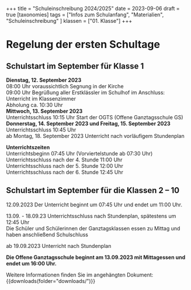 +++
title = "Schuleinschreibung 2024/2025"
date = 2023-09-06
draft = true
[taxonomies]
tags = ["Infos zum Schulanfang", "Materialien", "Schuleinschreibung" ]
klassen = ["01. Klasse"]
+++




# Regelung der ersten Schultage
## Schulstart im September für Klasse 1
**Dienstag, 12. September 2023**  
08:00 Uhr voraussichtlich Segnung in der Kirche  
09:00 Uhr Begrüßung aller Erstklässler im Schulhof im Anschluss: Unterricht im Klassenzimmer  
Abholung ca. 10:30 Uhr  
**Mittwoch, 13. September 2023**  
Unterrichtsschluss 10:15 Uhr 
Start der OGTS (Offene Ganztagsschule GS)
**Donnerstag, 14. September 2023 und Freitag, 15. September 2023**  
Unterrichtsschluss 10:45 Uhr  
ab Montag, 18. September 2023 Unterricht nach vorläufigem Stundenplan

<!-- more -->

**Unterrichtszeiten**  
Unterrichtsbeginn 07:45 Uhr (Vorviertelstunde ab 07:30 Uhr)      
Unterrichtsschluss nach der 4. Stunde 11:00 Uhr  
Unterrichtsschluss nach der 5. Stunde 12:00 Uhr  
Unterrichtsschluss nach der 6. Stunde 12:45 Uhr  


## Schulstart im September für die Klassen 2 – 10

12.09.2023 Der Unterricht beginnt um 07:45 Uhr und endet um 11:00 Uhr.

13.09. - 18.09.23 Unterrichtsschluss nach Stundenplan, spätestens um 12:45 Uhr  
Die Schüler und Schülerinnen der Ganztagsklassen essen zu Mittag und haben anschließend Schulschluss

ab 19.09.2023 Unterricht nach Stundenplan

**Die Offene Ganztagsschule beginnt am 13.09.2023 mit Mittagessen und endet um 16:00 Uhr.**

Weitere Informationen finden Sie im angehängten Dokument:
{{downloads(folder="downloads/")}} 
